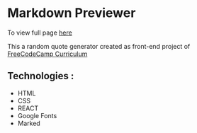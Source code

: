 # Markdown Previewer 

To view full page [here]()


This a random quote generator created as front-end project of [FreeCodeCamp Curriculum](https://learn.freecodecamp.org/)


## Technologies :

* HTML
* CSS
* REACT
* Google Fonts
* Marked